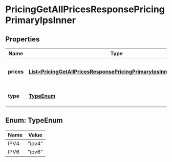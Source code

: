

# PricingGetAllPricesResponsePricingPrimaryIpsInner


## Properties

| Name | Type | Description | Notes |
|------------ | ------------- | ------------- | -------------|
|**prices** | [**List&lt;PricingGetAllPricesResponsePricingPrimaryIpsInnerPricesInner&gt;**](PricingGetAllPricesResponsePricingPrimaryIpsInnerPricesInner.md) | Primary IP type costs per Location |  |
|**type** | [**TypeEnum**](#TypeEnum) | The type of the Primary IP |  |



## Enum: TypeEnum

| Name | Value |
|---- | -----|
| IPV4 | &quot;ipv4&quot; |
| IPV6 | &quot;ipv6&quot; |



